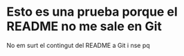 # Esto es una prueba porque el README no me sale en Git



No em surt el contingut del README a Git i nse pq
